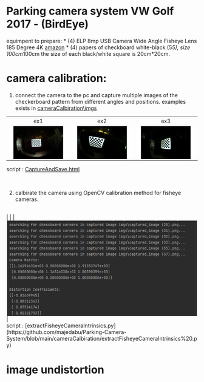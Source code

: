 # Parking camera system VW Golf 2017 - (BirdEye)

equimpent to prepare:
		* (4) ELP 8mp USB Camera Wide Angle Fisheye Lens 185 Degree 4K [amazon](https://www.amazon.com/-/he/dp/B01HD1V3UO?ref=ppx_yo2ov_dt_b_product_details&th=1)
		* (4) papers of checkboard white-black (5*5), size 100cm*100cm the size of each black/white square is 20cm*20cm.


# camera calibration:
	
1. connect the camera to the pc and capture multiple images of the checkerboard pattern from different angles and positions.
	examples exists in [cameraCalbiration\imgs](https://github.com/majedabu/Parking-Camera-System/tree/main/cameraCalbiration/imgs)

|   |   |   |
|:-:|:-:|:-:|
|ex1|ex2|ex3|
|<img style="margin:0px auto;display:block" width=250 src=".\cameraCalbiration\imgs\captured_image (35).png"/>|<img style="margin:0px auto;display:block" width=250 src=".\cameraCalbiration\imgs\captured_image (23).png"/>|<img style="margin:0px auto;display:block" width=250 src=".\cameraCalbiration\imgs\captured_image (19).png"/>|
script : [CaptureAndSave.html](https://github.com/majedabu/Parking-Camera-System/blob/main/cameraCalbiration/CaptureAndSave.html)

<br/>

2. calbirate the camera  using OpenCV calibration method for fisheye cameras.
<br/>
| |
|<img style="margin:0px auto;display:block" width=500 src=".\cameraCalbiration\cameraCalbiration.png"/>|
<br/>
script : [extractFisheyeCameraIntrinsics.py](https://github.com/majedabu/Parking-Camera-System/blob/main/cameraCalbiration/extractFisheyeCameraIntrinsics%20.py)

# image undistortion